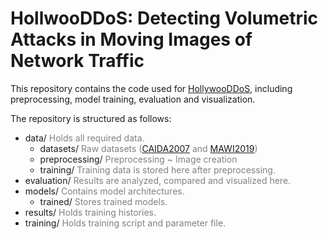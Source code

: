 # HollwooDDoS: Detecting Volumetric Attacks in Moving Images of Network Traffic

This repository contains the code used for [HollywooDDoS](s.kit.edu/skopmann), including preprocessing, model training, evaluation and visualization.

The repository is structured as follows:

- data/ <span style="color:grey">Holds all required data.</span>
  - datasets/ <span style="color:grey">Raw datasets ([CAIDA2007](https://www.caida.org/catalog/datasets/ddos-20070804_dataset/) and [MAWI2019](http://mawi.wide.ad.jp/mawi/samplepoint-F/2019/201909011400.html))</span>
  - preprocessing/ <span style="color:grey">Preprocessing ~ Image creation</span>
  - training/ <span style="color:grey">Training data is stored here after preprocessing.</span>
- evaluation/ <span style="color:grey">Results are analyzed, compared and visualized here.</span>
- models/ <span style="color:grey">Contains model architectures.</span>
  - trained/ <span style="color:grey">Stores trained models.</span>
- results/ <span style="color:grey">Holds training histories.</span>
- training/ <span style="color:grey">Holds training script and parameter file.</span>
